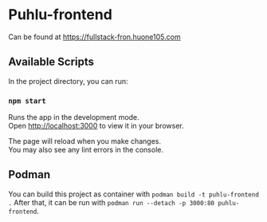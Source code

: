 # Puhlu-frontend

Can be found at https://fullstack-fron.huone105.com

## Available Scripts

In the project directory, you can run:

### `npm start`

Runs the app in the development mode.\
Open [http://localhost:3000](http://localhost:3000) to view it in your browser.

The page will reload when you make changes.\
You may also see any lint errors in the console.

## Podman

You can build this project as container with `podman build -t puhlu-frontend .`
After that, it can be run with `podman run --detach -p 3000:80 puhlu-frontend`.